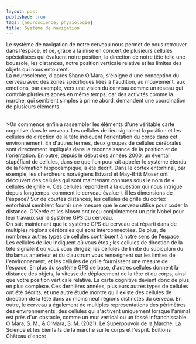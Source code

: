 ```yaml
---
layout: post
published: true
tags: [neuroscience, physiologie]
title: Système de navigation
---
```


Le système de navigation de notre cerveau nous permet de nous retrouver dans l'espace, et ce, grâce à la mise en concert de plusieurs cellules spécialisées qui évaluent notre position, la direction de notre tête telle une boussole, les distances, notre position verticale relative et les limites des objets qui nous entourent.<br>
La neuroscience, d'après Shane O'Mara, s'éloigne d'une conception du cerveau avec des zones spécifiques liées à l'audition, au mouvement, aux émotions, par exemple, vers une vision du cerveau comme un réseau qui contrôle plusieurs zones en même temps, car des activités comme la marche, qui semblent simples à prime abord, demandent une coordination de plusieurs éléments. 


<br>
>On commence enfin à rassembler les éléments d'une véritable carte cognitive dans le cerveau. Les cellules de lieu signalent la position et les cellules de direction de la tête indiquent l'orientation du corps dans cet environnement. En d'autres termes, deux groupes de cellules cérébrales sont directement impliqués dans la reconnaissance de la position et de l'orientation. En outre, depuis le début des années 2000, un éventail stupéfiant de cellules, dans ce  que l'on pourrait appeler le système étendu de la formation hippocampique, a été décrit. Dans le cortex entorhinal, par exemple, les chercheurs norvégiens Edvard et May-Britt Moser ont découvert des cellules qui sont maintenant connues sous le nom de « cellules de grille ». Ces cellules répondent à la question qui nous intrigue depuis longtemps: comment le cerveau évalue-t-il les dimensions de l'espace? Sur de courtes distances, les cellules de grille du cortex entorhinal semblent fournir une mesure que le cerveau utilise pour coder la distance. O'Keefe et les Moser ont reçu conjointement un prix Nobel pour leur travaux sur le système GPS du cerveau. <br> On sait maintenant que le système GPS du cerveau est réparti dans de multiples régions cérébrales qui sont interconnectées. De plus, de nombreux autres types de cellules contribuent à notre sens de l'espace. Les cellules de lieu indiquent où vous êtes ; les cellules de direction de la tête signalent où vous vous dirigez; les cellules de limite du subiculum du thalamus antérieur et du claustrum vous renseignent sur les limites de l'environnement; et les cellules de grille fournissent une mesure de l'espace. En plus du système GPS de base, d'autres cellules donnent la distance des objets, la vitesse de déplacement de la tête et du corps, ainsi que votre position verticale relative. La carte cognitive devient donc de plus en plus complexe. Ces dernières années, plusieurs autres types de cellules ont été décrits, et une autre étude montre qu'il existe des cellules de direction de la tête dans au moins neuf régions distinctes du cerveau. En outre, le cerveau a également de multiples représentations des périmètres des environnements, des cellules qui s'activent uniquement lorsque l'animal est près d'un obstacle, comme un mur vertical ou un fossé infranchissable.<br>
<span>O'Mara, S. M., &amp; O'Mara, S. M. (2021). Le Superpouvoir de la Marche: La Science et les bienfaits de la marche sur le corps et l'esprit. Éditions Château d'encre. </span>